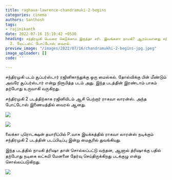 ```yaml
---
title: raghava-lawrence-chandramuki-2-begins
categories: cinema
authors: Santhosh
tags:
- rajinikanth
date: 2022-07-16 15:10:42 +0530
heading: சந்திரமுகி பெயரை கெடுக்காம இருந்தா சரி. இவங்களா நாயகி? ஆரம்பமானது சந்திரமுகி
  2. லேட்டஸ்ட் போட்டோஸ் வைரல்.
preview_image: "/images/2022/07/16/chandramukhi-2-begins-jpg.jpeg"
image_uploader: []
code: ''

---
```

சந்திரமுகி படம் சூப்பர்ஸ்டார் ரஜினிகாந்துக்கு ஒரு மைல்கல். தோல்விக்கு பின் மீண்டும் அவரே சூப்பர்ஸ்டார் என்று நிரூபித்த படம் அது. இந்த படத்தின் இரண்டாம் பாகம் தற்போது உருவாகி வருகிறது.

சந்திரமுகி 2 படத்திற்காக ரஜினியிடம் ஆசி பெற்றார் ராகவா லாரன்ஸ். அந்த போட்டோஸ் இணையத்தில் வைரல் ஆனது.

![](/images/2022/07/16/chandramuki-2-begins-1-jpg.jpeg)

![](/images/2022/07/16/chandramuki-2-begins-2-jpg.jpeg)

லைக்கா புரொடக்ஷன் தயாரிப்பில் P.வாசு இயக்கத்தில் ராகவா லாரன்ஸ் நடிக்கும் சந்திரமுகி 2 படத்தின் படப்பிடிப்பு இன்று மைசூரில் துவங்கியது.

இந்த படத்தில் நாயகி த்ரிஷா தான் சொல்லப்பட்டு வந்தன, ஆனால் த்ரிஷாக்கு பதில் தற்போது நடிகை லட்சுமி மேனனை தேர்வு செய்திருக்கிறது படக்குழு என்று சொல்லப்படுகிறது.

![](/images/2022/07/16/chandramuki-2-begins-3-jpg.jpeg)
